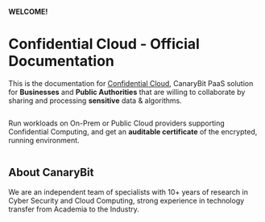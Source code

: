 **WELCOME!**

# Confidential Cloud - Official Documentation

This is the documentation for [Confidential Cloud](https://confidentialcloud.io), CanaryBit PaaS solution for **Businesses** and **Public Authorities** that are willing to collaborate by sharing and processing **sensitive** data & algorithms.

<embed src="./img/confidential-cloud-solution.png" alt="CanaryBit Confidential Cloud" width="100%" />

Run workloads on On-Prem or Public Cloud providers supporting Confidential Computing, and get an **auditable certificate** of the encrypted, running environment.

<embed src="./img/confidential-cloud-platform.png" alt="CanaryBit Confidential Cloud" width="100%" />

## About CanaryBit

We are an independent team of specialists with 10+ years of research in Cyber Security and Cloud Computing, strong experience in technology transfer from Academia to the Industry.
